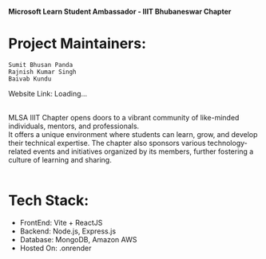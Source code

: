 **Microsoft Learn Student Ambassador - IIIT Bhubaneswar Chapter**
# Project Maintainers:
<a href="https://github.com/SumitPanda03" style="text-decoration: none;">`Sumit Bhusan Panda`</a> <br/>
<a href="https://github.com/rks-031/" style="text-decoration: none;">`Rajnish Kumar Singh`</a> <br/>
<a href="https://github.com/kundu-baivab" style="text-decoration: none;">`Baivab Kundu`</a> <br/>

Website Link: Loading...
<br/>
<br/>

MLSA IIIT Chapter opens doors to a vibrant community of like-minded individuals, mentors, and professionals. <br/> It offers a unique environment where students can learn, grow, and develop their technical expertise. The chapter also sponsors various technology-related events and initiatives organized by its members, further fostering a culture of learning and sharing.
<br/><br/>

# Tech Stack:
<ul>
  <li>FrontEnd: Vite + ReactJS </li>
  <li>Backend: Node.js, Express.js </li>
  <li>Database: MongoDB, Amazon AWS </li>
  <li>Hosted On: .onrender</li>
</ul>
